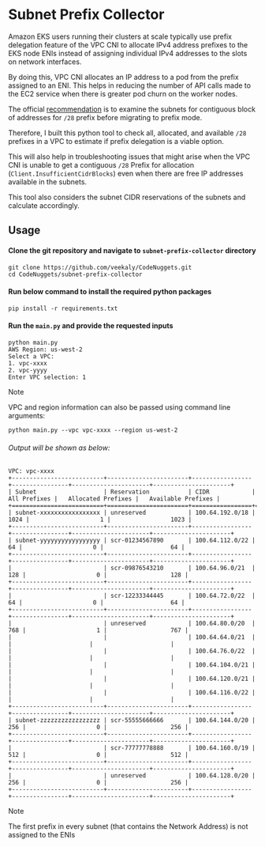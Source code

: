# Subnet Prefix Collector

Amazon EKS users running their clusters at scale typically use prefix delegation feature of the VPC CNI to allocate IPv4 address prefixes to the EKS node ENIs instead of assigning individual IPv4 addresses to the slots on network interfaces. 

By doing this, VPC CNI allocates an IP address to a pod from the prefix assigned to an ENI. This helps in reducing the number of API calls made to the EC2 service when there is greater pod churn on the worker nodes.

The official [recommendation](https://aws.github.io/aws-eks-best-practices/networking/prefix-mode/index_linux/#use-prefix-mode-when) is to examine the subnets for contiguous block of addresses for `/28` prefix before migrating to prefix mode.

Therefore, I built this python tool to check all, allocated, and available `/28` prefixes in a VPC to estimate if prefix delegation is a viable option.

This will also help in troubleshooting issues that might arise when the VPC CNI is unable to get a contiguous `/28` Prefix for allocation (`Client.InsufficientCidrBlocks`) even when there are free IP addresses available in the subnets.

This tool also considers the subnet CIDR reservations of the subnets and calculate accordingly.

## Usage
#### Clone the git repository and navigate to `subnet-prefix-collector` directory

```
git clone https://github.com/veekaly/CodeNuggets.git
cd CodeNuggets/subnet-prefix-collector
```

#### Run below command to install the required python packages

```
pip install -r requirements.txt
```

#### Run the `main.py` and provide the requested inputs

```
python main.py 
AWS Region: us-west-2
Select a VPC:
1. vpc-xxxx
2. vpc-yyyy
Enter VPC selection: 1
```

> [!Note] 
> VPC and region information can also be passed using command line arguments: 
>
> ```python main.py --vpc vpc-xxxx --region us-west-2```

###### Output will be shown as below:

```
VPC: vpc-xxxx
+--------------------------+-----------------------+-----------------+----------------+----------------------+----------------------+
| Subnet                   | Reservation           | CIDR            |   All Prefixes |   Allocated Prefixes |   Available Prefixes |
+==========================+=======================+=================+================+======================+======================+
| subnet-xxxxxxxxxxxxxxxxx | unreserved            | 100.64.192.0/18 |           1024 |                    1 |                 1023 |
+--------------------------+-----------------------+-----------------+----------------+----------------------+----------------------+
| subnet-yyyyyyyyyyyyyyyyy | scr-01234567890       | 100.64.112.0/22 |             64 |                    0 |                   64 |
+--------------------------+-----------------------+-----------------+----------------+----------------------+----------------------+
|                          | scr-09876543210       | 100.64.96.0/21  |            128 |                    0 |                  128 |
+--------------------------+-----------------------+-----------------+----------------+----------------------+----------------------+
|                          | scr-12233344445       | 100.64.72.0/22  |             64 |                    0 |                   64 |
+--------------------------+-----------------------+-----------------+----------------+----------------------+----------------------+
|                          | unreserved            | 100.64.80.0/20  |            768 |                    1 |                  767 |
|                          |                       | 100.64.64.0/21  |                |                      |                      |
|                          |                       | 100.64.76.0/22  |                |                      |                      |
|                          |                       | 100.64.104.0/21 |                |                      |                      |
|                          |                       | 100.64.120.0/21 |                |                      |                      |
|                          |                       | 100.64.116.0/22 |                |                      |                      |
+--------------------------+-----------------------+-----------------+----------------+----------------------+----------------------+
| subnet-zzzzzzzzzzzzzzzzz | scr-55555666666       | 100.64.144.0/20 |            256 |                    0 |                  256 |
+--------------------------+-----------------------+-----------------+----------------+----------------------+----------------------+
|                          | scr-77777778888       | 100.64.160.0/19 |            512 |                    0 |                  512 |
+--------------------------+-----------------------+-----------------+----------------+----------------------+----------------------+
|                          | unreserved            | 100.64.128.0/20 |            256 |                    0 |                  256 |
+--------------------------+-----------------------+-----------------+----------------+----------------------+----------------------+
```

> [!NOTE]  
> The first prefix in every subnet (that contains the Network Address) is not assigned to the ENIs